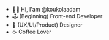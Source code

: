 -  🙇‍♂️ Hi, I'am @koukolaadam
-  🕹 (Beginning) Front-end Developer
-  🎨 (UX/UI/Product) Designer
-  ☕️ Coffee Lover
